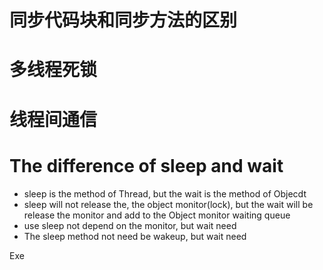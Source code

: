 # 同步代码块和同步方法的区别





# 多线程死锁



# 线程间通信



# The difference of sleep and wait

- sleep is the method of Thread, but the wait is the method of Objecdt
- sleep will not release the, the object monitor(lock), but the wait will be release the monitor and add to the Object monitor waiting queue
- use sleep not depend on the monitor, but wait need
- The sleep method not need be wakeup, but wait need

Exe